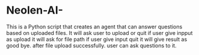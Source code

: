 # Neolen-AI-

This is a Python script that creates an agent that can answer questions based on uploaded files.
It will ask user to upload or quit 
if user give inpput as upload it will ask for file path
if user give input quit it will give result as good bye.
after file upload successfully.
user can ask questions to it.
